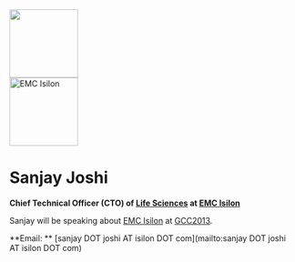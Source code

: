 
<div class='right'> <img src="/src/images/people/SanjayJoshi.png" alt="" width="120px" /><br /><a href='http://emc.com'><img src="/src/images/logos/EMCLogo260.png" alt="EMC Isilon" width="120px" /></a></div>

# Sanjay Joshi

**Chief Technical Officer (CTO) of [Life Sciences](http://www.isilon.com/industry/lifesciences) at [EMC Isilon](http://emc.com)**

Sanjay will be speaking about [EMC Isilon](http://emc.com) at [GCC2013](/events/gcc2013/).

**Email: ** [sanjay DOT joshi AT isilon DOT com](mailto:sanjay DOT joshi AT isilon DOT com)
